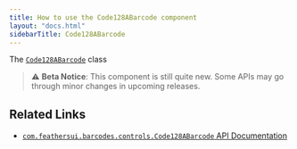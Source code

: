 ```yaml
---
title: How to use the Code128ABarcode component
layout: "docs.html"
sidebarTitle: Code128ABarcode
---
```


The [`Code128ABarcode`](https://api.feathersui.com/premium-components/barcodes-pack/com/feathersui/controls/barcodes/Code128ABarcode.html) class 

> ⚠️ **Beta Notice**: This component is still quite new. Some APIs may go through minor changes in upcoming releases.

## Related Links

- [`com.feathersui.barcodes.controls.Code128ABarcode` API Documentation](https://api.feathersui.com/premium-components/barcodes-pack/com/feathersui/controls/barcodes/Code128ABarcode.html)